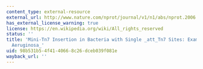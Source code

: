 ```yaml
---
content_type: external-resource
external_url: http://www.nature.com/nprot/journal/v1/n1/abs/nprot.2006.24.html
has_external_license_warning: true
license: https://en.wikipedia.org/wiki/All_rights_reserved
status: ''
title: 'Mini-Tn7 Insertion in Bacteria with Single _att_Tn7 Sites: Example _Pseudomonas
  Aeruginosa_'
uid: 98b531b5-4f41-4066-8c26-dceb039f081e
wayback_url: ''
---
```

